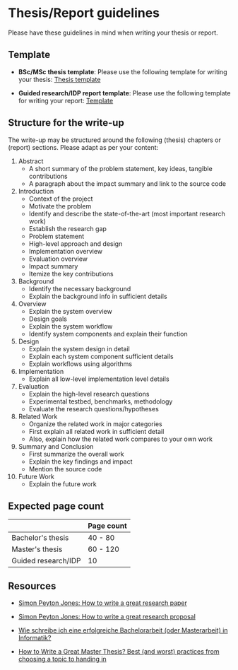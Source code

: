 # Thesis/Report guidelines

Please have these guidelines in mind when writing your thesis or report.


## Template

- **BSc/MSc thesis template**: Please use the following template for writing your thesis: [Thesis template](https://latex.tum.de/templates/5e18420186d30de7011c9ea2) 

- **Guided research/IDP report template**: Please use the following template for writing your report: [Template](https://www.usenix.org/conferences/author-resources/paper-templates) 



## Structure for the write-up

The write-up may be structured around the following (thesis) chapters or (report) sections. Please adapt as per
your content:

1.  Abstract 
    * A short summary of the problem statement, key ideas, tangible contributions
    * A paragraph about the impact summary and link to the source code
2.  Introduction
    * Context of the project
    * Motivate the problem
    * Identify and describe the state-of-the-art (most important research work) 
    * Establish the research gap
    * Problem statement
    * High-level approach and design
    * Implementation overview
    * Evaluation overview
    * Impact summary
    * Itemize the key contributions
3.  Background 
    * Identify the necessary background
    * Explain the background info in sufficient details
4.  Overview 
    * Explain the system overview
    * Design goals
    * Explain the system workflow 
    * Identify system components and explain their function
5.  Design 
    * Explain the system design in detail
    * Explain each system component sufficient details
    * Explain workflows using algorithms
6.  Implementation 
    * Explain all low-level implementation level details
7.  Evaluation 
    * Explain the high-level research questions
    * Experimental testbed, benchmarks, methodology 
    * Evaluate the research questions/hypotheses 
8.  Related Work
    * Organize the related work in major categories
    * First explain all related work in sufficient detail 
    * Also, explain how the related work compares to your own work
9.  Summary and Conclusion 
    * First summarize the overall work
    * Explain the key findings and impact
    * Mention the source code
10. Future Work 
    * Explain the future work



## Expected page count

|                    | Page count |
|-------------------|------------|
| Bachelor's thesis |  40 - 80    |
| Master's thesis   | 60 - 120   |
| Guided research/IDP |  10    |



## Resources

* [Simon Peyton Jones: How to write a great research paper](https://www.microsoft.com/en-us/research/academic-program/write-great-research-paper/)

* [Simon Peyton Jones: How to write a great research proposal](https://www.microsoft.com/en-us/research/academic-program/how-to-write-a-great-research-proposal/)


* [Wie schreibe ich eine erfolgreiche Bachelorarbeit (oder Masterarbeit) in Informatik?](https://www.youtube.com/watch?v=wV0QURyJ0f8)

* [How to Write a Great Master Thesis? Best (and worst) practices from choosing a topic to handing in](https://www.youtube.com/watch?v=SC_fIWKbCa0)

